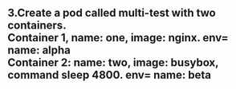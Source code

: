 3.Create a pod called multi-test with two containers.     
Container 1, name: one, image: nginx. env= name: alpha   
Container 2: name: two, image: busybox, command sleep 4800. env= name: beta 
----------------------------    
